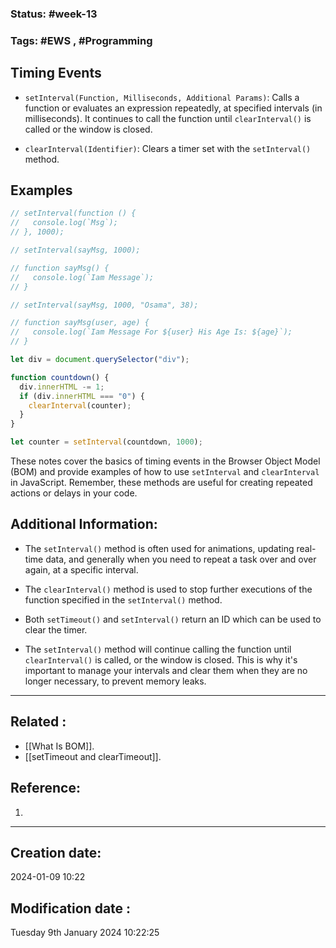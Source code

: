
### Status: #week-13

### Tags: #EWS  , #Programming 

## Timing Events

- `setInterval(Function, Milliseconds, Additional Params)`: Calls a function or evaluates an expression repeatedly, at specified intervals (in milliseconds). It continues to call the function until `clearInterval()` is called or the window is closed.

- `clearInterval(Identifier)`: Clears a timer set with the `setInterval()` method.

## Examples
```javascript
// setInterval(function () {
//   console.log(`Msg`);
// }, 1000);

// setInterval(sayMsg, 1000);

// function sayMsg() {
//   console.log(`Iam Message`);
// }

// setInterval(sayMsg, 1000, "Osama", 38);

// function sayMsg(user, age) {
//   console.log(`Iam Message For ${user} His Age Is: ${age}`);
// }

let div = document.querySelector("div");

function countdown() {
  div.innerHTML -= 1;
  if (div.innerHTML === "0") {
    clearInterval(counter);
  }
}

let counter = setInterval(countdown, 1000);
````

These notes cover the basics of timing events in the Browser Object Model (BOM) and provide examples of how to use `setInterval` and `clearInterval` in JavaScript. Remember, these methods are useful for creating repeated actions or delays in your code. 

## Additional Information:

- The `setInterval()` method is often used for animations, updating real-time data, and generally when you need to repeat a task over and over again, at a specific interval.

- The `clearInterval()` method is used to stop further executions of the function specified in the `setInterval()` method.

- Both `setTimeout()` and `setInterval()` return an ID which can be used to clear the timer.

- The `setInterval()` method will continue calling the function until `clearInterval()` is called, or the window is closed. This is why it's important to manage your intervals and clear them when they are no longer necessary, to prevent memory leaks.


______________________________________________________________________


## Related : 

- [[What Is BOM]].
- [[setTimeout and clearTimeout]].

## Reference: 

1.  


---

  ## Creation date: 
  
  2024-01-09 10:22 
  
  
   ## Modification date :
   
   Tuesday 9th January 2024 10:22:25